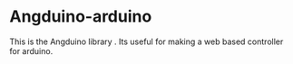 # Angduino-arduino
This is the Angduino library . Its useful for making a web based controller for arduino. 
